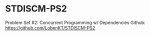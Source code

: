 # STDISCM-PS2
Problem Set #2: Concurrent Programming w/ Dependencies
Github: https://github.com/LobenKT/STDISCM-PS2